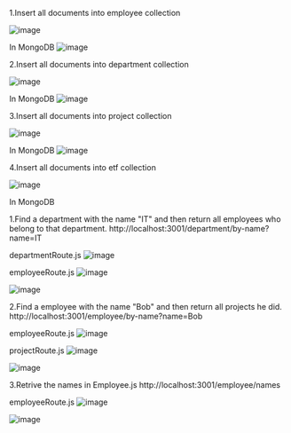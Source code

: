 
1.Insert all documents into employee collection

![image](https://github.com/user-attachments/assets/78f75e0e-cb60-4eda-9947-0cebfe91cfd3)

In MongoDB
![image](https://github.com/user-attachments/assets/e388dbc1-d54f-4e3c-8d80-b2b52c254bdd)


2.Insert all documents into department collection

![image](https://github.com/user-attachments/assets/575840ba-3938-4598-b523-426f19038b15)

In MongoDB
![image](https://github.com/user-attachments/assets/083c6f44-ede1-4d8b-9567-1f49d8afd5f0)


3.Insert all documents into project collection

![image](https://github.com/user-attachments/assets/bee2e37d-8f0e-4c72-9af9-5dd7937663e5)

In MongoDB
![image](https://github.com/user-attachments/assets/179a1689-7a13-4099-a4e3-2ec089a8358a)

4.Insert all documents into etf collection

![image](https://github.com/user-attachments/assets/f4346475-3952-4ca8-beff-9c85823c53b9)

In MongoDB

1.Find a department with the name "IT" and then return all employees who belong to that department.
http://localhost:3001/department/by-name?name=IT

departmentRoute.js
![image](https://github.com/user-attachments/assets/432473c0-275e-409b-87ce-17370705a528)

employeeRoute.js
![image](https://github.com/user-attachments/assets/d9778240-b6be-4886-b9e9-03c4df1ea9bd)

![image](https://github.com/user-attachments/assets/b5ec1f78-c3ce-4422-8e62-85cec99d3dae)

2.Find a employee  with the name "Bob" and then return all projects he did.
http://localhost:3001/employee/by-name?name=Bob

employeeRoute.js
![image](https://github.com/user-attachments/assets/7d0ffd40-0a39-4546-a47f-a4571c1d645d)

projectRoute.js
![image](https://github.com/user-attachments/assets/1576318d-ad7b-451c-9031-fca3880fdc49)

![image](https://github.com/user-attachments/assets/918b519a-d753-415a-9699-0557e1cb26ef)

3.Retrive the names in Employee.js
http://localhost:3001/employee/names

employeeRoute.js
![image](https://github.com/user-attachments/assets/3f91e06a-d339-42bb-8c35-62b8d0be7860)

![image](https://github.com/user-attachments/assets/0d17a67d-2c82-41c7-979f-d23908f55abc)






